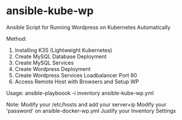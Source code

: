 # ansible-kube-wp
Ansible Script for Running Wordpress on Kubernetes Automatically

Method:

1. Installing K3S (Lightweight Kubernetes)
2. Create MySQL Database Deployment
3. Create MySQL Services
4. Create Wordpress Deployment
5. Create Wordpress Services Loadbalancer Port 80
6. Access Remote Host with Browsers and Setup WP

Usage:
ansible-playboook -i inventory ansible-kube-wp.yml

Note:
Modify your /etc/hosts and add your server+ip
Modify your 'password' on ansible-docker-wp.yml
Justify your Inventory Settings
